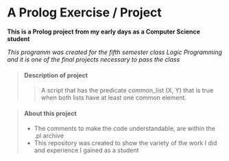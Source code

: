# A Prolog Exercise / Project

**This is a Prolog project from my early days as a Computer Science student**

_This programm was created for the fifth semester class Logic Programming
and it is one of the final projects necessary to pass the class_

> #### Description of project
>
>>A script that has the predicate common_list (X, Y) that is true when both lists have at least one common element.

> #### About this project
>
> - The comments to make the code understandable, are within the .pl archive 
> - This repository was created to show the variety of the work I did and experience I gained as a student
>

